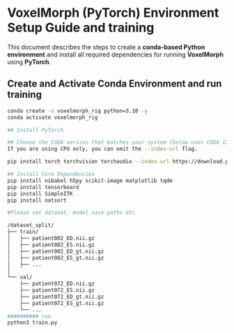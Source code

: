 # VoxelMorph (PyTorch) Environment Setup Guide and training

This document describes the steps to create a **conda-based Python environment** 
and install all required dependencies for running **VoxelMorph** using **PyTorch**.


## Create and Activate Conda Environment and run training

```bash
conda create -n voxelmorph_rig python=3.10 -y
conda activate voxelmorph_rig

## Install PyTorch

## Choose the CUDA version that matches your system (below uses CUDA 12.1).
If you are using CPU only, you can omit the --index-url flag.

pip install torch torchvision torchaudio --index-url https://download.pytorch.org/whl/cu121

## Install Core Dependencies
pip install nibabel h5py scikit-image matplotlib tqdm
pip install tensorboard
pip install SimpleITK
pip install natsort

#Please set dataset, model save paths etc

/dataset_split/
├── train/
│   ├── patient002_ED.nii.gz
│   ├── patient002_ES.nii.gz
│   ├── patient002_ED_gt.nii.gz
│   ├── patient002_ES_gt.nii.gz
│   ├── ...
│
└── val/
    ├── patient072_ED.nii.gz
    ├── patient072_ES.nii.gz
    ├── patient072_ED_gt.nii.gz
    ├── patient072_ES_gt.nii.gz
    └── ...
########## run
python3 train.py
